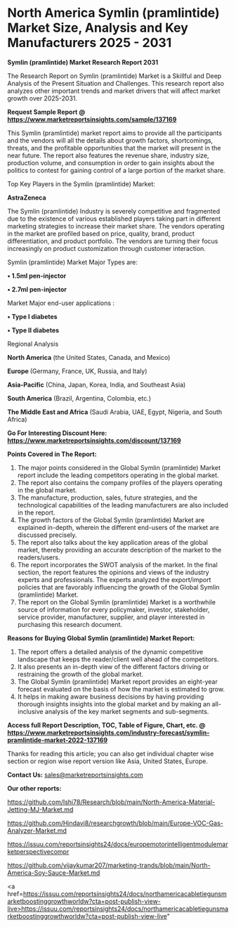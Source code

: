 # North America Symlin (pramlintide) Market Size, Analysis and Key Manufacturers 2025 - 2031

<strong>Symlin (pramlintide) Market Research Report 2031</strong>

The Research Report on Symlin (pramlintide) Market is a Skillful and Deep Analysis of the Present Situation and Challenges. This research report also analyzes other important trends and market drivers that will affect market growth over 2025-2031.

<strong>Request Sample Report @ <a href=https://www.marketreportsinsights.com/sample/137169>https://www.marketreportsinsights.com/sample/137169</a></strong>

This Symlin (pramlintide) market report aims to provide all the participants and the vendors will all the details about growth factors, shortcomings, threats, and the profitable opportunities that the market will present in the near future. The report also features the revenue share, industry size, production volume, and consumption in order to gain insights about the politics to contest for gaining control of a large portion of the market share.

Top Key Players in the Symlin (pramlintide) Market:

<strong>AstraZeneca</strong>

The Symlin (pramlintide) Industry is severely competitive and fragmented due to the existence of various established players taking part in different marketing strategies to increase their market share. The vendors operating in the market are profiled based on price, quality, brand, product differentiation, and product portfolio. The vendors are turning their focus increasingly on product customization through customer interaction.

Symlin (pramlintide) Market Major Types are:

<strong>• 1.5ml pen-injector

• 2.7ml pen-injector</strong>

Market Major end-user applications :

<strong>• Type I diabetes

• Type II diabetes</strong>

Regional Analysis

</u><strong><b>North America</b></strong> (the United States, Canada, and Mexico)

<strong><b>Europe </b></strong>(Germany, France, UK, Russia, and Italy)

<strong><b>Asia-Pacific</b></strong> (China, Japan, Korea, India, and Southeast Asia)

<strong><b>South America</b></strong> (Brazil, Argentina, Colombia, etc.)

<strong><b>The Middle East and Africa</b></strong> (Saudi Arabia, UAE, Egypt, Nigeria, and South Africa)

<strong>Go For Interesting Discount Here: <a href=https://www.marketreportsinsights.com/discount/137169>https://www.marketreportsinsights.com/discount/137169</a></strong>

<strong>Points Covered in The Report:</strong>
<ol>
  <li>The major points considered in the Global Symlin (pramlintide) Market report include the leading competitors operating in the global market.</li>
  <li>The report also contains the company profiles of the players operating in the global market.</li>
  <li>The manufacture, production, sales, future strategies, and the technological capabilities of the leading manufacturers are also included in the report.</li>
  <li>The growth factors of the Global Symlin (pramlintide) Market are explained in-depth, wherein the different end-users of the market are discussed precisely.</li>
  <li>The report also talks about the key application areas of the global market, thereby providing an accurate description of the market to the readers/users.</li>
  <li>The report incorporates the SWOT analysis of the market. In the final section, the report features the opinions and views of the industry experts and professionals. The experts analyzed the export/import policies that are favorably influencing the growth of the Global Symlin (pramlintide) Market.</li>
  <li>The report on the Global Symlin (pramlintide) Market is a worthwhile source of information for every policymaker, investor, stakeholder, service provider, manufacturer, supplier, and player interested in purchasing this research document.</li>
</ol>
<strong>Reasons for Buying Global Symlin (pramlintide) Market Report:</strong>

<ol>
  <li>The report offers a detailed analysis of the dynamic competitive landscape that keeps the reader/client well ahead of the competitors.</li>
  <li>It also presents an in-depth view of the different factors driving or restraining the growth of the global market.</li>
  <li>The Global Symlin (pramlintide) Market report provides an eight-year forecast evaluated on the basis of how the market is estimated to grow.</li>
  <li>It helps in making aware business decisions by having providing thorough insights insights into the global market and by making an all-inclusive analysis of the key market segments and sub-segments.</li>
</ol>
<strong>Access full Report Description, TOC, Table of Figure, Chart, etc. @ <a href=https://www.marketreportsinsights.com/industry-forecast/symlin-pramlintide-market-2022-137169>https://www.marketreportsinsights.com/industry-forecast/symlin-pramlintide-market-2022-137169</a></strong>


Thanks for reading this article; you can also get individual chapter wise section or region wise report version like Asia, United States, Europe.

<strong>Contact Us:</strong>
sales@marketreportsinsights.com

<strong>Our other reports:</strong>

<a href=https://github.com/Ishi78/Research/blob/main/North-America-Material-Jetting-MJ-Market.md>https://github.com/Ishi78/Research/blob/main/North-America-Material-Jetting-MJ-Market.md</a>

<a href=https://github.com/Hindavi8/researchgrowth/blob/main/Europe-VOC-Gas-Analyzer-Market.md>https://github.com/Hindavi8/researchgrowth/blob/main/Europe-VOC-Gas-Analyzer-Market.md</a>

<a href=https://issuu.com/reportsinsights24/docs/europemotorintelligentmodulemarketperspectivecompr>https://issuu.com/reportsinsights24/docs/europemotorintelligentmodulemarketperspectivecompr</a>

<a href=https://github.com/vijaykumar207/marketing-trands/blob/main/North-America-Soy-Sauce-Market.md>https://github.com/vijaykumar207/marketing-trands/blob/main/North-America-Soy-Sauce-Market.md</a>

<a href=https://issuu.com/reportsinsights24/docs/northamericacabletiegunsmarketboostinggrowthworldw?cta=post-publish-view-live>https://issuu.com/reportsinsights24/docs/northamericacabletiegunsmarketboostinggrowthworldw?cta=post-publish-view-live</a>"
